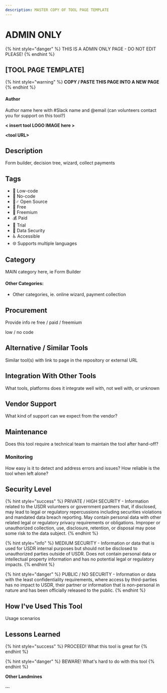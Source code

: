 ```yaml
---
description: MASTER COPY OF TOOL PAGE TEMPLATE
---
```


# ADMIN ONLY

{% hint style="danger" %}
THIS IS A ADMIN ONLY PAGE - DO NOT EDIT PLEASE!
{% endhint %}

## \[TOOL PAGE TEMPLATE\]

{% hint style="warning" %}
**COPY / PASTE THIS PAGE INTO A NEW PAGE**
{% endhint %}

#### Author

Author name here with \#Slack name and @email \(can volunteers contact you for support on this tool?\)

**&lt; insert tool LOGO IMAGE here &gt;**

**&lt;tool URL&gt;**

## Description

Form builder, decision tree, wizard, collect payments

## Tags

* 🔧 Low-code
* 🌈 No-code
* 🧙♂ Open Source
* 🎁 Free
* 💸 Freemium
* 💰 Paid
* 🥁 Trial
* 🔑 Data Security 
* ♿ Accessible
* 🌐 Supports multiple languages

## Category

MAIN category here, ie Form Builder

#### Other Categories:

* Other categories, ie. online wizard, payment collection

## Procurement

Provide info re free / paid / freemium

low / no code

## Alternative / Similar Tools

Similar tool\(s\) with link to page in the repository or external URL

## Integration With Other Tools

What tools, platforms does it integrate well with, not well with, or unknown

## Vendor Support

What kind of support can we expect from the vendor?

## Maintenance

Does this tool require a technical team to maintain the tool after hand-off?

### Monitoring

How easy is it to detect and address errors and issues? How reliable is the tool when left alone? 

## Security Level

{% hint style="success" %}
PRIVATE / HIGH SECURITY - Information related to the USDR volunteers or government partners that, if disclosed, may lead to legal or regulatory repercussions including securities violations and mandated data breach reporting. May contain personal data with other related legal or regulatory privacy requirements or obligations. Improper or unauthorized collection, use, disclosure, retention, or disposal may pose some risk to the data subject.
{% endhint %}

{% hint style="info" %}
MEDIUM SECURITY - Information or data that is used for USDR internal purposes but should not be disclosed to unauthorized parties outside of USDR. Does not contain personal data or intellectual property information and has no potential legal or regulatory impacts.
{% endhint %}

{% hint style="danger" %}
PUBLIC / NO SECURITY - Information or data with the least confidentiality requirements, where access by third-parties has no impact to USDR, their partner or information that is non-personal in nature and has been officially released to the public.
{% endhint %}

## How I've Used This Tool

Usage scenarios

## Lessons Learned

{% hint style="success" %}
PROCEED! What this tool is great for
{% endhint %}

{% hint style="danger" %}
BEWARE! What's hard to do with this tool
{% endhint %}

**Other Landmines**

**...**

